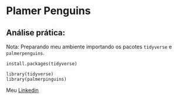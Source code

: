 # Plamer Penguins

## Análise prática:

Nota: Preparando meu ambiente importando os pacotes `tidyverse` e `palmerpenguins`.
```{r}
install.packages(tidyverse)

library(tidyverse)
library(palmerpinguins)

```





Meu [Linkedin](https:/www.linkedin.com/in/marianadiniz93)
